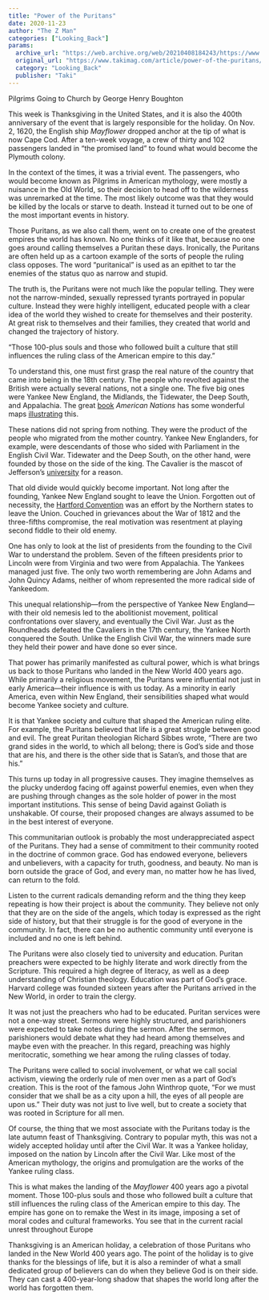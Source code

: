 ```yaml
---
title: "Power of the Puritans"
date: 2020-11-23
author: "The Z Man"
categories: ["Looking_Back"]
params:
  archive_url: "https://web.archive.org/web/20210408184243/https://www.takimag.com/article/power-of-the-puritans/"
  original_url: "https://www.takimag.com/article/power-of-the-puritans/"
  category: "Looking_Back"
  publisher: "Taki"
---
```


Pilgrims Going to Church by George Henry Boughton

This week is Thanksgiving in the United States, and it is also the 400th anniversary of the event that is largely responsible for the holiday. On Nov. 2, 1620, the English ship _Mayflower_ dropped anchor at the tip of what is now Cape Cod. After a ten-week voyage, a crew of thirty and 102 passengers landed in “the promised land” to found what would become the Plymouth colony.

In the context of the times, it was a trivial event. The passengers, who would become known as Pilgrims in American mythology, were mostly a nuisance in the Old World, so their decision to head off to the wilderness was unremarked at the time. The most likely outcome was that they would be killed by the locals or starve to death. Instead it turned out to be one of the most important events in history.

Those Puritans, as we also call them, went on to create one of the greatest empires the world has known. No one thinks of it like that, because no one goes around calling themselves a Puritan these days. Ironically, the Puritans are often held up as a cartoon example of the sorts of people the ruling class opposes. The word “puritanical” is used as an epithet to tar the enemies of the status quo as narrow and stupid.

The truth is, the Puritans were not much like the popular telling. They were not the narrow-minded, sexually repressed tyrants portrayed in popular culture. Instead they were highly intelligent, educated people with a clear idea of the world they wished to create for themselves and their posterity. At great risk to themselves and their families, they created that world and changed the trajectory of history.

“Those 100-plus souls and those who followed built a culture that still influences the ruling class of the American empire to this day.”

To understand this, one must first grasp the real nature of the country that came into being in the 18th century. The people who revolted against the British were actually several nations, not a single one. The five big ones were Yankee New England, the Midlands, the Tidewater, the Deep South, and Appalachia. The great [book](https://web.archive.org/web/20210422234710/https://www.amazon.com/American-Nations-History-Regional-Cultures/dp/0143122029) _American Nations_ has some wonderful maps [illustrating](https://web.archive.org/web/20210422234710/https://jaymans.files.wordpress.com/2014/12/north-american-nations-4-3.png) this.

These nations did not spring from nothing. They were the product of the people who migrated from the mother country. Yankee New Englanders, for example, were descendants of those who sided with Parliament in the English Civil War. Tidewater and the Deep South, on the other hand, were founded by those on the side of the king. The Cavalier is the mascot of Jefferson’s [university](https://web.archive.org/web/20210422234710/https://www.virginia.edu/) for a reason.

That old divide would quickly become important. Not long after the founding, Yankee New England sought to leave the Union. Forgotten out of necessity, the [Hartford Convention](https://web.archive.org/web/20210422234710/https://en.wikipedia.org/wiki/Hartford_Convention) was an effort by the Northern states to leave the Union. Couched in grievances about the War of 1812 and the three-fifths compromise, the real motivation was resentment at playing second fiddle to their old enemy.

One has only to look at the list of presidents from the founding to the Civil War to understand the problem. Seven of the fifteen presidents prior to Lincoln were from Virginia and two were from Appalachia. The Yankees managed just five. The only two worth remembering are John Adams and John Quincy Adams, neither of whom represented the more radical side of Yankeedom.

This unequal relationship—from the perspective of Yankee New England—with their old nemesis led to the abolitionist movement, political confrontations over slavery, and eventually the Civil War. Just as the Roundheads defeated the Cavaliers in the 17th century, the Yankee North conquered the South. Unlike the English Civil War, the winners made sure they held their power and have done so ever since.

That power has primarily manifested as cultural power, which is what brings us back to those Puritans who landed in the New World 400 years ago. While primarily a religious movement, the Puritans were influential not just in early America—their influence is with us today. As a minority in early America, even within New England, their sensibilities shaped what would become Yankee society and culture.

It is that Yankee society and culture that shaped the American ruling elite. For example, the Puritans believed that life is a great struggle between good and evil. The great Puritan theologian Richard Sibbes wrote, “There are two grand sides in the world, to which all belong; there is God’s side and those that are his, and there is the other side that is Satan’s, and those that are his.”

This turns up today in all progressive causes. They imagine themselves as the plucky underdog facing off against powerful enemies, even when they are pushing through changes as the sole holder of power in the most important institutions. This sense of being David against Goliath is unshakable. Of course, their proposed changes are always assumed to be in the best interest of everyone.

This communitarian outlook is probably the most underappreciated aspect of the Puritans. They had a sense of commitment to their community rooted in the doctrine of common grace. God has endowed everyone, believers and unbelievers, with a capacity for truth, goodness, and beauty. No man is born outside the grace of God, and every man, no matter how he has lived, can return to the fold.

Listen to the current radicals demanding reform and the thing they keep repeating is how their project is about the community. They believe not only that they are on the side of the angels, which today is expressed as the right side of history, but that their struggle is for the good of everyone in the community. In fact, there can be no authentic community until everyone is included and no one is left behind.

The Puritans were also closely tied to university and education. Puritan preachers were expected to be highly literate and work directly from the Scripture. This required a high degree of literacy, as well as a deep understanding of Christian theology. Education was part of God’s grace. Harvard college was founded sixteen years after the Puritans arrived in the New World, in order to train the clergy.

It was not just the preachers who had to be educated. Puritan services were not a one-way street. Sermons were highly structured, and parishioners were expected to take notes during the sermon. After the sermon, parishioners would debate what they had heard among themselves and maybe even with the preacher. In this regard, preaching was highly meritocratic, something we hear among the ruling classes of today.

The Puritans were called to social involvement, or what we call social activism, viewing the orderly rule of men over men as a part of God’s creation. This is the root of the famous John Winthrop quote, “For we must consider that we shall be as a city upon a hill, the eyes of all people are upon us.” Their duty was not just to live well, but to create a society that was rooted in Scripture for all men.

Of course, the thing that we most associate with the Puritans today is the late autumn feast of Thanksgiving. Contrary to popular myth, this was not a widely accepted holiday until after the Civil War. It was a Yankee holiday, imposed on the nation by Lincoln after the Civil War. Like most of the American mythology, the origins and promulgation are the works of the Yankee ruling class.

This is what makes the landing of the _Mayflower_ 400 years ago a pivotal moment. Those 100-plus souls and those who followed built a culture that still influences the ruling class of the American empire to this day. The empire has gone on to remake the West in its image, imposing a set of moral codes and cultural frameworks. You see that in the current racial unrest throughout Europe

Thanksgiving is an American holiday, a celebration of those Puritans who landed in the New World 400 years ago. The point of the holiday is to give thanks for the blessings of life, but it is also a reminder of what a small dedicated group of believers can do when they believe God is on their side. They can cast a 400-year-long shadow that shapes the world long after the world has forgotten them.
